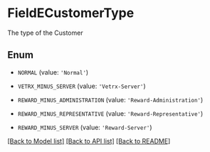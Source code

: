 # FieldECustomerType

The type of the Customer

## Enum

* `NORMAL` (value: `'Normal'`)

* `VETRX_MINUS_SERVER` (value: `'Vetrx-Server'`)

* `REWARD_MINUS_ADMINISTRATION` (value: `'Reward-Administration'`)

* `REWARD_MINUS_REPRESENTATIVE` (value: `'Reward-Representative'`)

* `REWARD_MINUS_SERVER` (value: `'Reward-Server'`)

[[Back to Model list]](../README.md#documentation-for-models) [[Back to API list]](../README.md#documentation-for-api-endpoints) [[Back to README]](../README.md)


